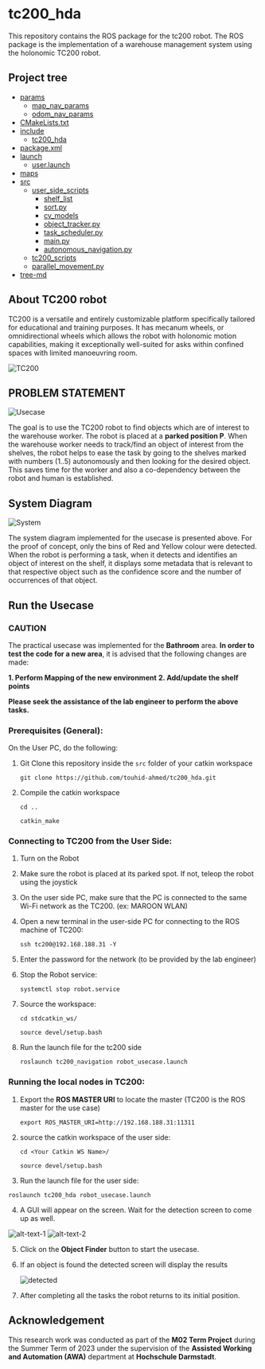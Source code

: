 # tc200_hda
This repository contains the ROS package for the tc200 robot. The ROS package is the implementation of a warehouse management system using the holonomic TC200 robot.


## Project tree
 * [params](./params)
   * [map_nav_params](./params/map_nav_params)
   * [odom_nav_params](./params/odom_nav_params)
 * [CMakeLists.txt](./CMakeLists.txt)
 * [include](./include)
   * [tc200_hda](./include/tc200_hda)
 * [package.xml](./package.xml)
 * [launch](./launch)
   * [user.launch](./launch/user.launch)
 * [maps](./maps)
 * [src](./src)
   * [user_side_scripts](./src/user_side_scripts)
     * [shelf_list](./src/user_side_scripts/shelf_list)
     * [sort.py](./src/user_side_scripts/sort.py)
     * [cv_models](./src/user_side_scripts/cv_models)
     * [object_tracker.py](./src/user_side_scripts/object_tracker.py)
     * [task_scheduler.py](./src/user_side_scripts/task_scheduler.py)
     * [main.py](./src/user_side_scripts/main.py)
     * [autonomous_navigation.py](./src/user_side_scripts/autonomous_navigation.py)
   * [tc200_scripts](./src/tc200_scripts)
   * [parallel_movement.py](./src/tc200_scripts/parallel_movement.py)
 * [tree-md](./tree-md)

## About TC200 robot
TC200 is a versatile and entirely customizable platform specifically tailored for educational and training purposes. 
It has mecanum wheels, or omnidirectional wheels which allows the robot with holonomic motion capabilities, making it exceptionally well-suited for 
asks within confined spaces with limited manoeuvring room.

![TC200](tc200.png "TC200")

## PROBLEM STATEMENT
![Usecase](usecase.png "Usecase")

The goal is to use the TC200 robot to find objects which are of interest to the warehouse worker. The robot is placed at a __parked position P__. When the warehouse worker needs to track/find an object of interest from the shelves, the robot helps to ease the task by going to the shelves marked with numbers (1..5) autonomously and then looking for the desired object. This saves time for the worker and also a co-dependency between the robot and human is established.

## System Diagram
![System](system.png "System")


The system diagram implemented for the usecase is presented above. For the proof of concept, only the bins of Red and Yellow colour were detected. When the robot is performing a task, when it detects and identifies an object of interest on the shelf, it displays some metadata that is relevant to that respective object such as the confidence score and the number of occurrences of that object.

## Run the Usecase


### CAUTION
 	

The practical usecase was implemented for the __Bathroom__ area. __In order to test the code for a new area__, it is advised that the following changes are made:

**1. Perform Mapping of the new environment**
**2. Add/update the shelf points**

__Please seek the assistance of the lab engineer to perform the above tasks.__

### Prerequisites (General):
On the User PC, do the following:

1. Git Clone this repository inside the `src` folder of your catkin workspace
   
    `git clone https://github.com/touhid-ahmed/tc200_hda.git`

2.  Compile the catkin workspace

    `cd .. `

    `catkin_make`


### Connecting to TC200 from the User Side:

1. Turn on the Robot
2. Make sure the robot is placed at its parked spot. If not, teleop the robot using the joystick
3. On the user side PC, make sure that the PC is connected to the same Wi-Fi network as the TC200. (ex: MAROON WLAN)
4. Open a new terminal in the user-side PC for connecting to the ROS machine of TC200:


   `ssh tc200@192.168.188.31 -Y`

5. Enter the password for the network (to be provided by the lab engineer)

6. Stop the Robot service:

    `systemctl stop robot.service`


7. Source the workspace:

    `cd stdcatkin_ws/`


    `source devel/setup.bash`


8. Run the launch file for the tc200 side


    `roslaunch tc200_navigation robot_usecase.launch`



### Running the local nodes in TC200:

1. Export the __ROS MASTER URI__ to locate the master (TC200 is the ROS master for the use case)

    `export ROS_MASTER_URI=http://192.168.188.31:11311`

2. source the catkin workspace of the user side:
     
    `cd <Your Catkin WS Name>/`


    `source devel/setup.bash`

   
3.  Run the launch file for the user side:

   `roslaunch tc200_hda robot_usecase.launch`
   
4. A GUI will appear on the screen. Wait for the detection screen to come up as well.


  ![alt-text-1](gui.png "GUI") ![alt-text-2](init.png "Init")
  

5. Click on the __Object Finder__ button to start the usecase.
6. If an object is found the detected screen will display the results
   
    ![detected](detected.png "Detected")

7. After completing all the tasks the robot returns to its initial position.



## Acknowledgement

This research work was conducted as part of the __M02 Term Project__ during the Summer Term of 2023 under the supervision of the __Assisted Working and Automation (AWA)__ department at __Hochschule Darmstadt__.
   
